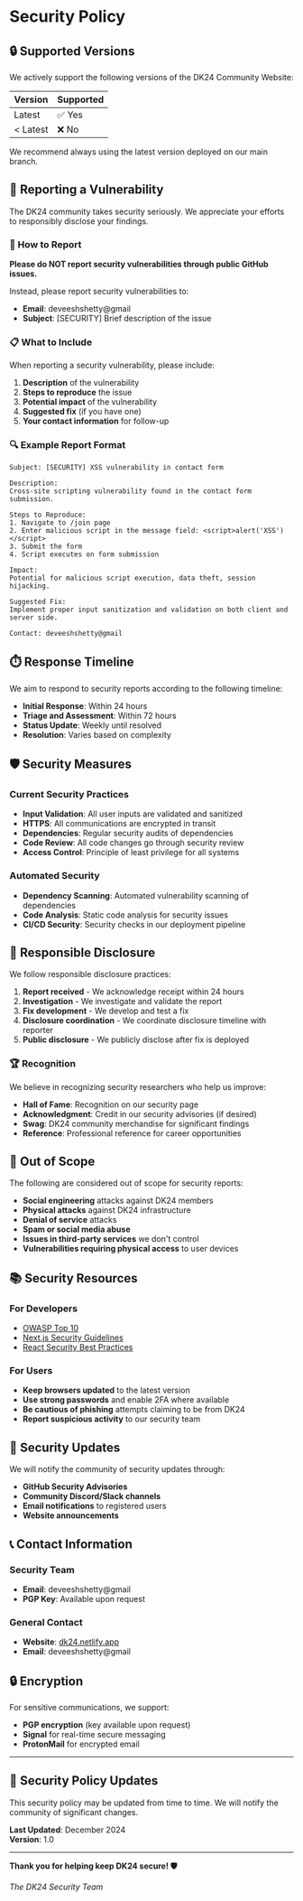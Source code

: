 # Security Policy

## 🔒 Supported Versions

We actively support the following versions of the DK24 Community Website:

| Version | Supported          |
| ------- | ------------------ |
| Latest  | ✅ Yes             |
| < Latest| ❌ No              |

We recommend always using the latest version deployed on our main branch.

## 🚨 Reporting a Vulnerability

The DK24 community takes security seriously. We appreciate your efforts to responsibly disclose your findings.

### 📧 How to Report

**Please do NOT report security vulnerabilities through public GitHub issues.**

Instead, please report security vulnerabilities to:
- **Email**: deveeshshetty@gmail
- **Subject**: [SECURITY] Brief description of the issue

### 📋 What to Include

When reporting a security vulnerability, please include:

1. **Description** of the vulnerability
2. **Steps to reproduce** the issue
3. **Potential impact** of the vulnerability
4. **Suggested fix** (if you have one)
5. **Your contact information** for follow-up

### 🔍 Example Report Format

```
Subject: [SECURITY] XSS vulnerability in contact form

Description:
Cross-site scripting vulnerability found in the contact form submission.

Steps to Reproduce:
1. Navigate to /join page
2. Enter malicious script in the message field: <script>alert('XSS')</script>
3. Submit the form
4. Script executes on form submission

Impact:
Potential for malicious script execution, data theft, session hijacking.

Suggested Fix:
Implement proper input sanitization and validation on both client and server side.

Contact: deveeshshetty@gmail
```

## ⏱️ Response Timeline

We aim to respond to security reports according to the following timeline:

- **Initial Response**: Within 24 hours
- **Triage and Assessment**: Within 72 hours
- **Status Update**: Weekly until resolved
- **Resolution**: Varies based on complexity

## 🛡️ Security Measures

### Current Security Practices

- **Input Validation**: All user inputs are validated and sanitized
- **HTTPS**: All communications are encrypted in transit
- **Dependencies**: Regular security audits of dependencies
- **Code Review**: All code changes go through security review
- **Access Control**: Principle of least privilege for all systems

### Automated Security

- **Dependency Scanning**: Automated vulnerability scanning of dependencies
- **Code Analysis**: Static code analysis for security issues
- **CI/CD Security**: Security checks in our deployment pipeline

## 🔐 Responsible Disclosure

We follow responsible disclosure practices:

1. **Report received** - We acknowledge receipt within 24 hours
2. **Investigation** - We investigate and validate the report
3. **Fix development** - We develop and test a fix
4. **Disclosure coordination** - We coordinate disclosure timeline with reporter
5. **Public disclosure** - We publicly disclose after fix is deployed

### 🏆 Recognition

We believe in recognizing security researchers who help us improve:

- **Hall of Fame**: Recognition on our security page
- **Acknowledgment**: Credit in our security advisories (if desired)
- **Swag**: DK24 community merchandise for significant findings
- **Reference**: Professional reference for career opportunities

## 🚫 Out of Scope

The following are considered out of scope for security reports:

- **Social engineering** attacks against DK24 members
- **Physical attacks** against DK24 infrastructure
- **Denial of service** attacks
- **Spam or social media abuse**
- **Issues in third-party services** we don't control
- **Vulnerabilities requiring physical access** to user devices

## 📚 Security Resources

### For Developers

- [OWASP Top 10](https://owasp.org/www-project-top-ten/)
- [Next.js Security Guidelines](https://nextjs.org/docs/advanced-features/security-headers)
- [React Security Best Practices](https://snyk.io/blog/10-react-security-best-practices/)

### For Users

- **Keep browsers updated** to the latest version
- **Use strong passwords** and enable 2FA where available
- **Be cautious of phishing** attempts claiming to be from DK24
- **Report suspicious activity** to our security team

## 🔄 Security Updates

We will notify the community of security updates through:

- **GitHub Security Advisories**
- **Community Discord/Slack channels**
- **Email notifications** to registered users
- **Website announcements**

## 📞 Contact Information

### Security Team
- **Email**: deveeshshetty@gmail
- **PGP Key**: Available upon request

### General Contact
- **Website**: [dk24.netlify.app](https://dk24.netlify.app)
- **Email**: deveeshshetty@gmail

## 🔒 Encryption

For sensitive communications, we support:
- **PGP encryption** (key available upon request)
- **Signal** for real-time secure messaging
- **ProtonMail** for encrypted email

---

## 📜 Security Policy Updates

This security policy may be updated from time to time. We will notify the community of significant changes.

**Last Updated**: December 2024  
**Version**: 1.0

---

**Thank you for helping keep DK24 secure! 🛡️**

*The DK24 Security Team*
```